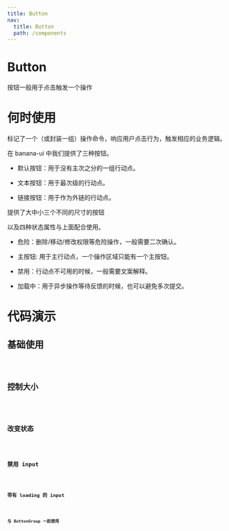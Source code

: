 ```yaml
---
title: Button
nav:
  title: Button
  path: /components
---
```


# Button

按钮一般用于点击触发一个操作

# 何时使用

标记了一个（或封装一组）操作命令，响应用户点击行为，触发相应的业务逻辑。

在 banana-ui 中我们提供了三种按钮。

- 默认按钮：用于没有主次之分的一组行动点。

- 文本按钮：用于最次级的行动点。

- 链接按钮：用于作为外链的行动点。

提供了大中小三个不同的尺寸的按钮

以及四种状态属性与上面配合使用。

- 危险：删除/移动/修改权限等危险操作，一般需要二次确认。

- 主按钮: 用于主行动点，一个操作区域只能有一个主按钮。

- 禁用：行动点不可用的时候，一般需要文案解释。

- 加载中：用于异步操作等待反馈的时候，也可以避免多次提交。

# 代码演示

## 基础使用

<code src="./demos/basic.tsx" />

## 控制大小

<code src="./demos/size.tsx" />

## 改变状态

<code src="./demos/level.tsx" />

## 禁用 input

<code src="./demos/disabled.tsx" />

## 带有 loading 的 input

<code src="./demos/loading.tsx" />

## 与 ButtonGroup 一起使用

<code src="./demos/group.tsx" />

<API src="./Button.tsx" />

